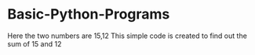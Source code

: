 # Basic-Python-Programs



Here the two numbers are 15,12
This simple code is created to find out the sum of 15 and 12
